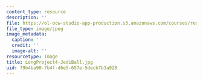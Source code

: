```yaml
---
content_type: resource
description: ''
file: https://ol-ocw-studio-app-production.s3.amazonaws.com/courses/res-3-003-learn-to-build-your-own-videogame-with-the-unity-game-engine-and-microsoft-kinect-january-iap-2017/79b4ba907b4fd6e5657e5decb7b3a928_LongProject4-JediBall.jpg
file_type: image/jpeg
image_metadata:
  caption: ''
  credit: ''
  image-alt: ''
resourcetype: Image
title: LongProject4-JediBall.jpg
uid: 79b4ba90-7b4f-d6e5-657e-5decb7b3a928
---
```

